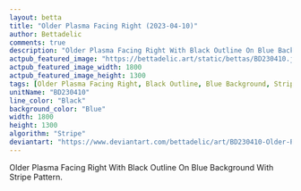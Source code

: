 ```yaml
---
layout: betta
title: "Older Plasma Facing Right (2023-04-10)"
author: Bettadelic
comments: true
description: "Older Plasma Facing Right With Black Outline On Blue Background With Stripe Pattern."
actpub_featured_image: "https://bettadelic.art/static/bettas/BD230410.jpg"
actpub_featured_image_width: 1800
actpub_featured_image_height: 1300
tags: [Older Plasma Facing Right, Black Outline, Blue Background, Stripe Pattern, April 2023]
unitName: "BD230410"
line_color: "Black"
background_color: "Blue"
width: 1800
height: 1300
algorithm: "Stripe"
deviantart: "https://www.deviantart.com/bettadelic/art/BD230410-Older-Plasma-Facing-Right-2023-04-10-957530837"
---
```


Older Plasma Facing Right With Black Outline On Blue Background With Stripe Pattern.
